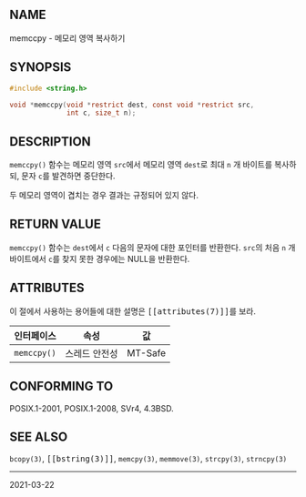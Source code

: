 ## NAME

memccpy - 메모리 영역 복사하기

## SYNOPSIS

```c
#include <string.h>

void *memccpy(void *restrict dest, const void *restrict src,
              int c, size_t n);
```

## DESCRIPTION

`memccpy()` 함수는 메모리 영역 `src`에서 메모리 영역 `dest`로 최대 `n` 개 바이트를 복사하되, 문자 `c`를 발견하면 중단한다.

두 메모리 영역이 겹치는 경우 결과는 규정되어 있지 않다.

## RETURN VALUE

`memccpy()` 함수는 `dest`에서 `c` 다음의 문자에 대한 포인터를 반환한다. `src`의 처음 `n` 개 바이트에서 `c`를 찾지 못한 경우에는 NULL을 반환한다.

## ATTRIBUTES

이 절에서 사용하는 용어들에 대한 설명은 <tt>[[attributes(7)]]</tt>를 보라.

| 인터페이스 | 속성 | 값 |
| --- | --- | --- |
| `memccpy()` | 스레드 안전성 | MT-Safe |

## CONFORMING TO

POSIX.1-2001, POSIX.1-2008, SVr4, 4.3BSD.

## SEE ALSO

`bcopy(3)`, <tt>[[bstring(3)]]</tt>, `memcpy(3)`, `memmove(3)`, `strcpy(3)`, `strncpy(3)`

----

2021-03-22
